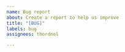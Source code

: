 ```yaml
---
name: Bug report
about: Create a report to help us improve
title: "[BUG]"
labels: bug
assignees: thordnel

---
```



